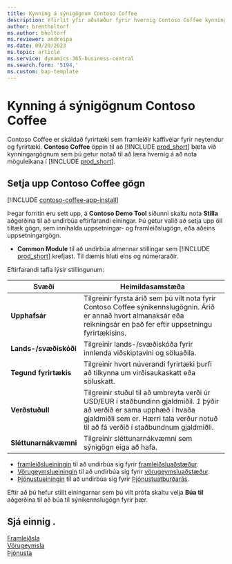 ```yaml
---
title: Kynning á sýnigögnum Contoso Coffee
description: Yfirlit yfir aðstæður fyrir hvernig Contoso Coffee kynningargögn geta hjálpað þér að læra hvernig á að nota möguleikana í Business Central.
author: brentholtorf
ms.author: bholtorf
ms.reviewer: andreipa
ms.date: 09/20/2023
ms.topic: article
ms.service: dynamics-365-business-central
ms.search.form: '5194,'
ms.custom: bap-template
---
```


# Kynning á sýnigögnum Contoso Coffee

Contoso Coffee er skáldað fyrirtæki sem framleiðir kaffivélar fyrir neytendur og fyrirtæki.  **Contoso Coffee** öppin til að [!INCLUDE [prod_short](../includes/prod_short.md)] bæta við kynningargögnum sem þú getur notað til að læra hvernig á að nota möguleikana í [!INCLUDE [prod_short](../includes/prod_short.md)].  

## Setja upp Contoso Coffee gögn

[!INCLUDE [contoso-coffee-app-install](../includes/contoso-coffee-app-install.md)]

Þegar forritin eru sett upp, á  **Contoso Demo Tool** síðunni skaltu nota **Stilla** aðgerðina til að undirbúa eftirfarandi einingar. Þú getur valið að setja upp öll tiltæk gögn, sem innihalda uppsetningar- og framleiðslugögn, eða aðeins uppsetningargögn.

 -  **Common Module** til að undirbúa almennar stillingar sem [!INCLUDE [prod_short](../includes/prod_short.md)]  krefjast. Til dæmis hluti eins og númeraraðir. 

Eftirfarandi tafla lýsir stillingunum:  

|Svæði  |Heimildasamstæða  |
|---------|---------|
|**Upphafsár** |Tilgreinir fyrsta árið sem þú vilt nota fyrir Contoso Coffee sýnikennslugögnin. Árið er annað hvort almanaksár eða reikningsár en það fer eftir uppsetningu fyrirtækisins.|
|**Lands-/svæðiskóði**|Tilgreinir lands-/svæðiskóða fyrir innlenda viðskiptavini og söluaðila.|
|**Tegund fyrirtækis**    |Tilgreinir hvort núverandi fyrirtæki þurfi að tilkynna um virðisaukaskatt eða söluskatt. |
|**Verðstuðull**     |Tilgreinir stuðul til að umbreyta verði úr USD/EUR í staðbundinn gjaldmiðil. *1* þýðir að verðið er sama upphæð í hvaða gjaldmiðli sem er. Hærri tala verður notuð til að fá verðið í staðbundnum gjaldmiðli. |
|**Sléttunarnákvæmni**  |Tilgreinir sléttunarnákvæmni sem sýnigögn eiga að hafa.|

 -  [framleiðslueiningin](manufacturing/contoso-coffee-manufacturing-intro.md) til að undirbúa sig fyrir [framleiðsluaðstæður](manufacturing/contoso-coffee-manufacturing-intro.md#scenarios).
 -  [Vörugeymslueiningin](warehousing/contoso-coffee-warehousing-intro.md) til að undirbúa sig fyrir [vörugeymsluaðstæður](warehousing/contoso-coffee-warehousing-intro.md#scenarios).
 -  [Þjónustueiningin](service/contoso-coffee-service-intro.md) til að undirbúa sig fyrir [Þjónustuatburðarás](service/contoso-coffee-service-intro.md#scenarios).

Eftir að þú hefur stillt einingarnar sem þú vilt prófa skaltu velja **Búa til** aðgerðina til að búa til sýnikennslugögn fyrir þær.

## Sjá einnig .

[Framleiðsla](../production-manage-manufacturing.md)  
[Vörugeymsla](../warehouse-manage-warehouse.md)  
[Þjónusta](../service-service.md)
<!-- [Projects and Jobs](../projects-manage-projects.md) -->

